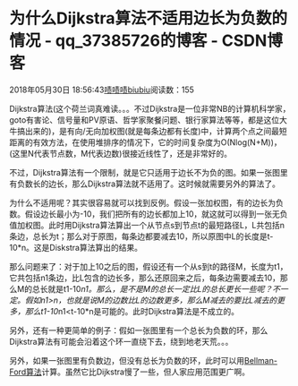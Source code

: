 # 为什么Dijkstra算法不适用边长为负数的情况 - qq_37385726的博客 - CSDN博客





2018年05月30日 18:56:43[啧啧啧biubiu](https://me.csdn.net/qq_37385726)阅读数：155








Dijkstra算法(这个荷兰词真难读。。。不过Dijkstra是一位非常NB的计算机科学家，goto有害论、信号量和PV原语、哲学家聚餐问题、银行家算法等等，都是这位大牛搞出来的)，是有向/无向加权图(就是每条边都有长度)中，计算两个点之间最短距离的有效方法，在使用堆排序的情况下，它的时间复杂度为O(Nlog(N+M))，(这里N代表节点数，M代表边数)很接近线性了，还是非常好的。

不过，Dijkstra算法有一个限制，就是它只适用于边长不为负的图。如果一张图里有负数长的边长，那么Dijkstra算法就不适用了。这时候就需要另外的算法了。

为什么不适用呢？其实很容易就可以找到反例。假设一张加权图，有的边长为负数。假设边长最小为-10，我们把所有的边长都加上10，就这就可以得到一张无负值加权图。此时用Dijkstra算法算出一个从节点s到节点t的最短路径L，L共包括n条边，总长为t；那么对于原图，每条边都要减去10，所以原图中L的长度是t-10*n。这是Diskstra算法算出的结果。

那么问题来了：对于加上10之后的图，假设还有一个从s到t的路径M，长度为t1，它共包括n1条边，比L包含的边长多，那么还原回来之后，每条边需要减去10，那么M的总长就是t1-10*n1。那么，是不是M的总长一定比L的总长更长一些呢？不一定。假如n1>n，也就是说M的边数比L的边数更多，那么M减去的要比L减去的更多，那么t1-10*n1<t-10*n是可能的。此时Dijkstra算法是不成立的。

另外，还有一种更简单的例子：假如一张图里有一个总长为负数的环，那么Dijkstra算法有可能会沿着这个环一直绕下去，绕到地老天荒。。。

另外，如果一张图里有负数边，但没有总长为负数的环，此时可以用[Bellman-Ford算法](http://en.wikipedia.org/wiki/Bellman%E2%80%93Ford_algorithm)计算。虽然它比Dijkstra慢了一些，但人家应用范围更广啊。



